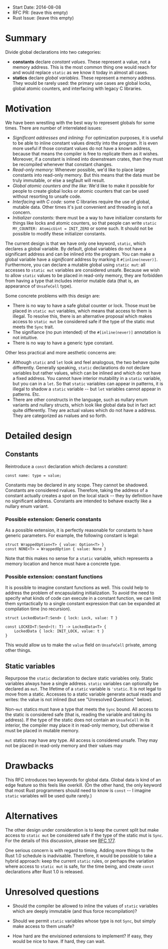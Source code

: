 - Start Date: 2014-08-08
- RFC PR: (leave this empty)
- Rust Issue: (leave this empty)

# Summary

Divide global declarations into two categories:

- **constants** declare *constant values*. These represent a value,
  not a memory address. This is the most common thing one would reach
  for and would replace `static` as we know it today in almost all
  cases.
- **statics** declare *global variables*. These represent a memory
  address.  They would be rarely used: the primary use cases are
  global locks, global atomic counters, and interfacing with legacy C
  libraries.

# Motivation

We have been wrestling with the best way to represent globals for some
times. There are number of interrelated issues:

- *Significant addresses and inlining:* For optimization purposes, it
  is useful to be able to inline constant values directly into the
  program. It is even more useful if those constant values do not have
  a known address, because that means the compiler is free to replicate
  them as it wishes. Moreover, if a constant is inlined into downstream
  crates, than they must be recompiled whenever that constant changes.
- *Read-only memory:* Whenever possible, we'd like to place large
  constants into read-only memory. But this means that the data must
  be truly immutable, or else a segfault will result.
- *Global atomic counters and the like:* We'd like to make it possible
  for people to create global locks or atomic counters that can be
  used without resorting to unsafe code.
- *Interfacing with C code:* some C libraries require the use of
  global, mutable data. Other times it's just convenient and threading
  is not a concern.
- *Initializer constants:* there must be a way to have initializer
  constants for things like locks and atomic counters, so that people
  can write `static MY_COUNTER: AtomicUint = INIT_ZERO` or some
  such. It should not be possible to modify these initializer
  constants.
  
The current design is that we have only one keyword, `static`, which
declares a global variable. By default, global variables do not have a
significant address and can be inlined into the program. You can make
a global variable have a *significant* address by marking it
`#[inline(never)]`. Furthermore, you can declare a mutable global
using `static mut`: all accesses to `static mut` variables are
considered unsafe. Because we wish to allow `static` values to be
placed in read-only memory, they are forbidden from having a type that
includes interior mutable data (that is, an appearance of `UnsafeCell`
type).

Some concrete problems with this design are:

- There is no way to have a safe global counter or lock. Those must be
  placed in `static mut` variables, which means that access to them is
  illegal. To resolve this, there is an alternative proposal which
  makes access to `static mut` be considered safe if the type of the
  static mut meets the `Sync` trait.
- The signifiance (no pun intended) of the `#[inline(never)]` annotation
  is not intuitive.
- There is no way to have a generic type constant.

Other less practical and more aesthetic concerns are:

- Although `static` and `let` look and feel analogous, the two behave
  quite differently.  Generally speaking, `static` declarations do not
  declare variables but rather values, which can be inlined and which
  do not have a fixed address. You cannot have interior mutability in
  a `static` variable, but you can in a `let`. So that `static`
  variables can appear in patterns, it is illegal to shadow a `static`
  variable -- but `let` variables cannot appear in patterns. Etc.
- There are other constructs in the language, such as nullary enum
  variants and nullary structs, which look like global data but in
  fact act quite differently. They are actual values which do not have
  a address. They are categorized as rvalues and so forth.

# Detailed design

## Constants

Reintroduce a `const` declaration which declares a *constant*:

    const name: type = value;

Constants may be declared in any scope. They cannot be shadowed.
Constants are considered rvalues. Therefore, taking the address of a
constant actually creates a spot on the local stack -- they by
definition have no significant address. Constants are intended to
behave exactly like a nullary enum variant.

### Possible extension: Generic constants

As a possible extension, it is perfectly reasonable for constants to
have generic parameters. For example, the following constant is legal:

    struct WrappedOption<T> { value: Option<T> }
    const NONE<T> = WrappedOption { value: None }
    
Note that this makes no sense for a `static` variable, which represents
a memory location and hence must have a concrete type.
    
### Possible extension: constant functions

It is possible to imagine constant functions as well. This could help
to address the problem of encapsulating initialization. To avoid the
need to specify what kinds of code can execute in a constant function,
we can limit them syntactically to a single constant expression that
can be expanded at compilation time (no recursion).

    struct LockedData<T:Send> { lock: Lock, value: T }
    
    const LOCKED<T:Send>(t: T) -> LockedData<T> {
        LockedData { lock: INIT_LOCK, value: t }
    }

This would allow us to make the `value` field on `UnsafeCell` private,
among other things.

## Static variables

Repurpose the `static` declaration to declare static variables
only. Static variables always have a single address. `static`
variables can optionally be declared as `mut`. The lifetime of a
`static` variable is `'static`. It is not legal to move from a static.
Accesses to a static variable generate actual reads and writes: the
value is not inlined (but see "Unresolved Questions" below).

Non-`mut` statics must have a type that meets the `Sync` bound. All
access to the static is considered safe (that is, reading the variable
and taking its address).  If the type of the static does not contain
an `UnsafeCell` in its interior, the compiler may place it in
read-only memory, but otherwise it must be placed in mutable memory.

`mut` statics may have any type. All access is considered unsafe.
They may not be placed in read-only memory and their values may

# Drawbacks

This RFC introduces two keywords for global data. Global data is kind
of an edge feature so this feels like overkill. (On the other hand,
the only keyword that most Rust programmers should need to know is
`const` -- I imagine `static` variables will be used quite rarely.)

# Alternatives

The other design under consideration is to keep the current split but
make access to `static mut` be considered safe if the type of the
static mut is `Sync`. For the details of this discussion, please see
[RFC 177](https://github.com/rust-lang/rfcs/pull/177).

One serious concern is with regard to timing. Adding more things to
the Rust 1.0 schedule is inadvisable. Therefore, it would be possible
to take a hybrid approach: keep the current `static` rules, or perhaps
the variation where access to `static mut` is safe, for the time
being, and create `const` declarations after Rust 1.0 is released.

# Unresolved questions

- Should the compiler be allowed to inline the values of `static`
  variables which are deeply immutable (and thus force recompilation)?

- Should we permit `static` variables whose type is not `Sync`, but
  simply make access to them unsafe?

- How hard are the envisioned extensions to implement? If easy, they
  would be nice to have. If hard, they can wait.

